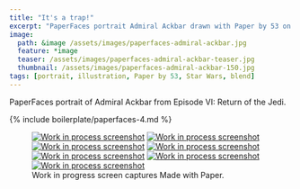```yaml
---
title: "It's a trap!"
excerpt: "PaperFaces portrait Admiral Ackbar drawn with Paper by 53 on an iPad."
image: 
  path: &image /assets/images/paperfaces-admiral-ackbar.jpg 
  feature: *image
  teaser: /assets/images/paperfaces-admiral-ackbar-teaser.jpg
  thumbnail: /assets/images/paperfaces-admiral-ackbar-150.jpg
tags: [portrait, illustration, Paper by 53, Star Wars, blend]
---
```


PaperFaces portrait of Admiral Ackbar from Episode VI: Return of the Jedi.

{% include boilerplate/paperfaces-4.md %}

<figure class="third">
	<a href="/assets/images/paperfaces-admiral-ackbar-process-1-lg.jpg"><img src="/assets/images/paperfaces-admiral-ackbar-process-1-600.jpg" alt="Work in process screenshot"></a>
	<a href="/assets/images/paperfaces-admiral-ackbar-process-2-lg.jpg"><img src="/assets/images/paperfaces-admiral-ackbar-process-2-600.jpg" alt="Work in process screenshot"></a>
	<a href="/assets/images/paperfaces-admiral-ackbar-process-3-lg.jpg"><img src="/assets/images/paperfaces-admiral-ackbar-process-3-600.jpg" alt="Work in process screenshot"></a>
	<a href="/assets/images/paperfaces-admiral-ackbar-process-4-lg.jpg"><img src="/assets/images/paperfaces-admiral-ackbar-process-4-600.jpg" alt="Work in process screenshot"></a>
	<a href="/assets/images/paperfaces-admiral-ackbar-process-5-lg.jpg"><img src="/assets/images/paperfaces-admiral-ackbar-process-5-600.jpg" alt="Work in process screenshot"></a>
	<a href="/assets/images/paperfaces-admiral-ackbar-process-6-lg.jpg"><img src="/assets/images/paperfaces-admiral-ackbar-process-6-600.jpg" alt="Work in process screenshot"></a>
	<a href="/assets/images/paperfaces-admiral-ackbar-process-7-lg.jpg"><img src="/assets/images/paperfaces-admiral-ackbar-process-7-600.jpg" alt="Work in process screenshot"></a>
	<figcaption>Work in progress screen captures Made with Paper.</figcaption>
</figure>
